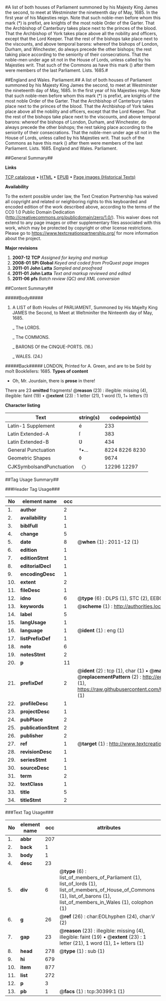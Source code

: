 #A list of both houses of Parliament summoned by his Majesty King James the second, to meet at Westminster the nineteenth day of May, 1685. In the first year of his Majesties reign. Note that such noble-men before whom this mark (*) is prefixt, are knights of the most noble Order of the Garter. That the Archbishop of Canterbury takes place next to the princes of the blood. That the Archbishop of York takes place above all the nobility and officers, except that the Lord Keeper. That the rest of the bishops take place next to the viscounts, and above temporal barons: whereof the bishops of London, Durham, and Winchester, do always precede the other bishops; the rest taking place according to the seniority of their consecrations. That the noble-men under age sit not in the House of Lords, unless called by his Majesties writ. That such of the Commons as have this mark () after them were members of the last Parliament. Lists. 1685.#

##England and Wales. Parliament.##
A list of both houses of Parliament summoned by his Majesty King James the second, to meet at Westminster the nineteenth day of May, 1685. In the first year of his Majesties reign. Note that such noble-men before whom this mark (*) is prefixt, are knights of the most noble Order of the Garter. That the Archbishop of Canterbury takes place next to the princes of the blood. That the Archbishop of York takes place above all the nobility and officers, except that the Lord Keeper. That the rest of the bishops take place next to the viscounts, and above temporal barons: whereof the bishops of London, Durham, and Winchester, do always precede the other bishops; the rest taking place according to the seniority of their consecrations. That the noble-men under age sit not in the House of Lords, unless called by his Majesties writ. That such of the Commons as have this mark () after them were members of the last Parliament.
Lists. 1685.
England and Wales. Parliament.

##General Summary##

**Links**

[TCP catalogue](http://www.ota.ox.ac.uk/tcp/)  • 
[HTML](http://tei.it.ox.ac.uk/tcp/Texts-HTML/free/A48/A48644.html)  • 
[EPUB](http://tei.it.ox.ac.uk/tcp/Texts-EPUB/free/A48/A48644.epub) • 
[Page images (Historical Texts)](https://historicaltexts.jisc.ac.uk/eebo-99826007e)

**Availability**

To the extent possible under law, the Text Creation Partnership has waived all copyright and related or neighboring rights to this keyboarded and encoded edition of the work described above, according to the terms of the CC0 1.0 Public Domain Dedication (http://creativecommons.org/publicdomain/zero/1.0/). This waiver does not extend to any page images or other supplementary files associated with this work, which may be protected by copyright or other license restrictions. Please go to https://www.textcreationpartnership.org/ for more information about the project.

**Major revisions**

1. __2007-12__ __TCP__ *Assigned for keying and markup*
1. __2008-01__ __SPi Global__ *Keyed and coded from ProQuest page images*
1. __2011-01__ __John Latta__ *Sampled and proofread*
1. __2011-01__ __John Latta__ *Text and markup reviewed and edited*
1. __2011-06__ __pfs__ *Batch review (QC) and XML conversion*

##Content Summary##

#####Body#####

1. A LIST of Both Houſes of PARLIAMENT, Summoned by His Majeſty King JAMES the Second, to Meet at Weſtminſter the Ninteenth day of May, 1685.

    _ The LORDS.

    _ The COMMONS.

    _ BARONS Of the CINQUE-PORTS. (16.)

    _ WALES. (24.)

#####Back#####
LONDON, Printed for A. Green, and are to be Sold by moſt Bookſellers: 1685.
**Types of content**

  * Oh, Mr. Jourdain, there is **prose** in there!

There are 23 **omitted** fragments! 
 @__reason__ (23) : illegible: missing (4), illegible: faint (19)  •  @__extent__ (23) : 1 letter (21), 1 word (1), 1+ letters (1)

**Character listing**


|Text|string(s)|codepoint(s)|
|---|---|---|
|Latin-1 Supplement|é|233|
|Latin Extended-A|ſ|383|
|Latin Extended-B|Ʋ|434|
|General Punctuation|†•…|8224 8226 8230|
|Geometric Shapes|◊|9674|
|CJKSymbolsandPunctuation|〈〉|12296 12297|

##Tag Usage Summary##

###Header Tag Usage###

|No|element name|occ|attributes|
|---|---|---|---|
|1.|__author__|2||
|2.|__availability__|1||
|3.|__biblFull__|1||
|4.|__change__|5||
|5.|__date__|8| @__when__ (1) : 2011-12 (1)|
|6.|__edition__|1||
|7.|__editionStmt__|1||
|8.|__editorialDecl__|1||
|9.|__encodingDesc__|1||
|10.|__extent__|2||
|11.|__fileDesc__|1||
|12.|__idno__|6| @__type__ (6) : DLPS (1), STC (2), EEBO-CITATION (1), PROQUEST (1), VID (1)|
|13.|__keywords__|1| @__scheme__ (1) : http://authorities.loc.gov/ (1)|
|14.|__label__|5||
|15.|__langUsage__|1||
|16.|__language__|1| @__ident__ (1) : eng (1)|
|17.|__listPrefixDef__|1||
|18.|__note__|6||
|19.|__notesStmt__|2||
|20.|__p__|11||
|21.|__prefixDef__|2| @__ident__ (2) : tcp (1), char (1)  •  @__matchPattern__ (2) : ([0-9\-]+):([0-9IVX]+) (1), (.+) (1)  •  @__replacementPattern__ (2) : http://eebo.chadwyck.com/downloadtiff?vid=$1&page=$2 (1), https://raw.githubusercontent.com/textcreationpartnership/Texts/master/tcpchars.xml#$1 (1)|
|22.|__profileDesc__|1||
|23.|__projectDesc__|1||
|24.|__pubPlace__|2||
|25.|__publicationStmt__|2||
|26.|__publisher__|2||
|27.|__ref__|1| @__target__ (1) : http://www.textcreationpartnership.org/docs/. (1)|
|28.|__revisionDesc__|1||
|29.|__seriesStmt__|1||
|30.|__sourceDesc__|1||
|31.|__term__|2||
|32.|__textClass__|1||
|33.|__title__|5||
|34.|__titleStmt__|2||


###Text Tag Usage###

|No|element name|occ|attributes|
|---|---|---|---|
|1.|__abbr__|207||
|2.|__back__|1||
|3.|__body__|1||
|4.|__desc__|23||
|5.|__div__|6| @__type__ (6) : list_of_members_of_Parliament (1), list_of_lords (1), list_of_members_of_House_of_Commons (1), list_of_barons (1), list_of_members_in_Wales (1), colophon (1)|
|6.|__g__|26| @__ref__ (26) : char:EOLhyphen (24), char:V (2)|
|7.|__gap__|23| @__reason__ (23) : illegible: missing (4), illegible: faint (19)  •  @__extent__ (23) : 1 letter (21), 1 word (1), 1+ letters (1)|
|8.|__head__|278| @__type__ (1) : sub (1)|
|9.|__hi__|679||
|10.|__item__|877||
|11.|__list__|272||
|12.|__p__|3||
|13.|__pb__|1| @__facs__ (1) : tcp:30399:1 (1)|
